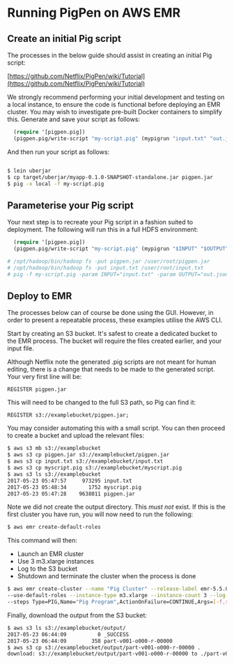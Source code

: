 # Running PigPen on AWS EMR

## Create an initial Pig script

The processes in the below guide should assist in creating an initial Pig script:

[https://github.com/Netflix/PigPen/wiki/Tutorial](https://github.com/Netflix/PigPen/wiki/Tutorial)

We strongly recommend performing your initial development and testing on a local instance, to ensure the code is functional before deploying an EMR cluster. You may wish to investigate pre-built Docker containers to simplify this. Generate and save your script as follows:

``` clj
  (require '[pigpen.pig])
  (pigpen.pig/write-script "my-script.pig" (mypigrun "input.txt" "out.json"))
```

And then run your script as follows:

``` bash

$ lein uberjar
$ cp target/uberjar/myapp-0.1.0-SNAPSHOT-standalone.jar pigpen.jar
$ pig -x local -f my-script.pig

```

## Parameterise your Pig script

Your next step is to recreate your Pig script in a fashion suited to deployment. The following will run this in a full HDFS environment:

``` clj
  (require '[pigpen.pig])
  (pigpen.pig/write-script "my-script.pig" (mypigrun "$INPUT" "$OUTPUT"))
```

``` bash
# /opt/hadoop/bin/hadoop fs -put pigpen.jar /user/root/pigpen.jar
# /opt/hadoop/bin/hadoop fs -put input.txt /user/root/input.txt
# pig -f my-script.pig -param INPUT="input.txt" -param OUTPUT="out.json"

```

## Deploy to EMR

The processes below can of course be done using the GUI. However, in order to present a repeatable process, these examples utilise the AWS CLI.

Start by creating an S3 bucket. It's safest to create a dedicated bucket to the EMR process. The bucket will require the files created earlier, and your input file.

Although Netflix note the generated .pig scripts are not meant for human editing, there is a change that needs to be made to the generated script. Your very first line will be:

```
REGISTER pigpen.jar
```
This will need to be changed to the full S3 path, so Pig can find it:
```
REGISTER s3://examplebucket/pigpen.jar;
```
You may consider automating this with a small script. You can then proceed to create a bucket and upload the relevant files:
``` bash
$ aws s3 mb s3://examplebucket
$ aws s3 cp pigpen.jar s3://examplebucket/pigpen.jar
$ aws s3 cp input.txt s3://examplebucket/input.txt
$ aws s3 cp myscript.pig s3://examplebucket/myscript.pig
$ aws s3 ls s3://examplebucket
2017-05-23 05:47:57     973295 input.txt
2017-05-23 05:48:34       1752 myscript.pig
2017-05-23 05:47:28    9638011 pigpen.jar

```

Note we did not create the output directory. This *must not* exist.
If this is the first cluster you have run, you will now need to run the following:

``` bash
$ aws emr create-default-roles
```

This command will then:
- Launch an EMR cluster
- Use 3 m3.xlarge instances
- Log to the S3 bucket
- Shutdown and terminate the cluster when the process is done

``` bash
$ aws emr create-cluster --name "Pig Cluster" --release-label emr-5.5.0 --applications Name=Pig \
--use-default-roles --instance-type m3.xlarge --instance-count 3 --log-uri s3://examplebucket --auto-terminate \
--steps Type=PIG,Name="Pig Program",ActionOnFailure=CONTINUE,Args=[-f,s3://examplebucket/myscript.pig,-p,INPUT=s3://examplebucket/input.txt,-p,OUTPUT=s3://examplebucket/output]
```

Finally, download the output from the S3 bucket:

``` bash
$ aws s3 ls s3://examplebucket/output/
2017-05-23 06:44:09          0 _SUCCESS
2017-05-23 06:44:09        358 part-v001-o000-r-00000
$ aws s3 cp s3://examplebucket/output/part-v001-o000-r-00000 .
download: s3://examplebucket/output/part-v001-o000-r-00000 to ./part-v001-o000-r-00000
```
